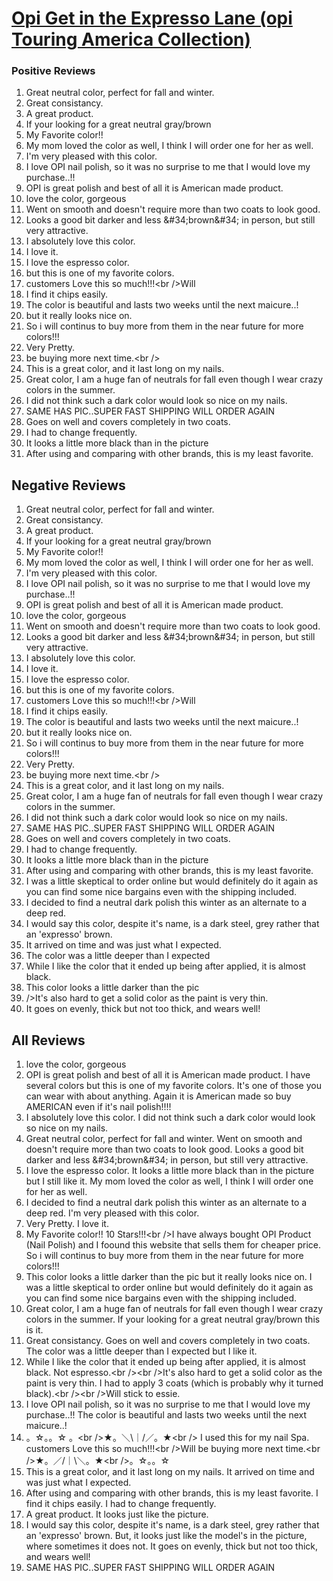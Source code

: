 # [Opi Get in the Expresso Lane (opi Touring America Collection)](https://products.checkmycream.com/products/Opi-Get-in-the-Expresso-Lane-(opi-Touring-America-Collection).html)

### Positive Reviews

<ol>
      <li>Great neutral color, perfect for fall and winter.</li>
      <li>Great consistancy.</li>
      <li>A great product.  </li>
      <li>If your looking for a great neutral gray/brown</li>
      <li>My Favorite color!!</li>
      <li>My mom loved the color as well, I think I will order one for her as well.</li>
      <li>I&#x27;m very pleased with this color.</li>
      <li>I love OPI nail polish, so it was no surprise to me that I would love my purchase..!!</li>
      <li>OPI is great polish and best of all it is American made product.</li>
      <li>love the color, gorgeous</li>
      <li>Went on smooth and doesn&#x27;t require more than two coats to look good.</li>
      <li>Looks a good bit darker and less &amp;#34;brown&amp;#34; in person, but still very attractive.</li>
      <li>I absolutely love this color.</li>
      <li>I love it.</li>
      <li>I love the espresso color.</li>
      <li>but this is one of my favorite colors.</li>
      <li>customers Love this so much!!!&lt;br /&gt;Will</li>
      <li>I find it chips easily.  </li>
      <li>The color is beautiful and lasts two weeks until the next maicure..!</li>
      <li>but it really looks nice on.</li>
      <li>So i will continus to buy more from them in the near future for more colors!!!</li>
      <li>Very Pretty.</li>
      <li>be buying more next time.&lt;br /&gt;</li>
      <li>This is a great color, and it last long on my nails.  </li>
      <li>Great color, I am a huge fan of neutrals for fall even though I wear crazy colors in the summer.</li>
      <li>I did not think such a dark color would look so nice on my nails.</li>
      <li>SAME HAS PIC..SUPER FAST SHIPPING WILL ORDER AGAIN</li>
      <li>Goes on well and covers completely in two coats.</li>
      <li>I had to change frequently.</li>
      <li>It looks a little more black than in the picture</li>
      <li>After using and comparing with other brands, this is my least favorite.  </li>
</ol>


<h2>Negative Reviews</h2>
<ol>
<li> Great neutral color, perfect for fall and winter.</li>
<li> Great consistancy.</li>
<li> A great product.  </li>
<li> If your looking for a great neutral gray/brown</li>
<li> My Favorite color!!</li>
<li> My mom loved the color as well, I think I will order one for her as well.</li>
<li> I&#x27;m very pleased with this color.</li>
<li> I love OPI nail polish, so it was no surprise to me that I would love my purchase..!!</li>
<li> OPI is great polish and best of all it is American made product.</li>
<li> love the color, gorgeous</li>
<li> Went on smooth and doesn&#x27;t require more than two coats to look good.</li>
<li> Looks a good bit darker and less &amp;#34;brown&amp;#34; in person, but still very attractive.</li>
<li> I absolutely love this color.</li>
<li> I love it.</li>
<li> I love the espresso color.</li>
<li> but this is one of my favorite colors.</li>
<li> customers Love this so much!!!&lt;br /&gt;Will</li>
<li> I find it chips easily.  </li>
<li> The color is beautiful and lasts two weeks until the next maicure..!</li>
<li> but it really looks nice on.</li>
<li> So i will continus to buy more from them in the near future for more colors!!!</li>
<li> Very Pretty.</li>
<li> be buying more next time.&lt;br /&gt;</li>
<li> This is a great color, and it last long on my nails.  </li>
<li> Great color, I am a huge fan of neutrals for fall even though I wear crazy colors in the summer.</li>
<li> I did not think such a dark color would look so nice on my nails.</li>
<li> SAME HAS PIC..SUPER FAST SHIPPING WILL ORDER AGAIN</li>
<li> Goes on well and covers completely in two coats.</li>
<li> I had to change frequently.</li>
<li> It looks a little more black than in the picture</li>
<li> After using and comparing with other brands, this is my least favorite.  </li>
<li> I was a little skeptical to order online but would definitely do it again as you can find some nice bargains even with the shipping included.</li>
<li> I decided to find a neutral dark polish this winter as an alternate to a deep red.  </li>
<li> I would say this color, despite it&#x27;s name, is a dark steel, grey rather that an &#x27;expresso&#x27; brown.</li>
<li> It arrived on time and was just what I expected.</li>
<li> The color was a little deeper than I expected</li>
<li> While I like the color that it ended up being after applied, it is almost black.</li>
<li> This color looks a little darker than the pic</li>
<li> /&gt;It&#x27;s also hard to get a solid color as the paint is very thin.</li>
<li> It goes on evenly, thick but not too thick, and wears well!</li>
</ol>

<h2>All Reviews</h2>

<ol>
    <li> love the color, gorgeous</li>
    <li> OPI is great polish and best of all it is American made product. I have several colors but this is one of my favorite colors. It&#x27;s one of those you can wear with about anything. Again it is American made so buy AMERICAN even if it&#x27;s nail polish!!!!</li>
    <li> I absolutely love this color. I did not think such a dark color would look so nice on my nails.</li>
    <li> Great neutral color, perfect for fall and winter. Went on smooth and doesn&#x27;t require more than two coats to look good. Looks a good bit darker and less &amp;#34;brown&amp;#34; in person, but still very attractive.</li>
    <li> I love the espresso color. It looks a little more black than in the picture but I still like it. My mom loved the color as well, I think I will order one for her as well.</li>
    <li> I decided to find a neutral dark polish this winter as an alternate to a deep red.  I&#x27;m very pleased with this color.</li>
    <li> Very Pretty. I love it.</li>
    <li> My Favorite color!! 10 Stars!!!&lt;br /&gt;I have always bought OPI Product (Nail Polish) and I foound this website that sells them for cheaper price. So i will continus to buy more from them in the near future for more colors!!!</li>
    <li> This color looks a little darker than the pic but it really looks nice on. I was a little skeptical to order online but would definitely do it again as you can find some nice bargains even with the shipping included.</li>
    <li> Great color, I am a huge fan of neutrals for fall even though I wear crazy colors in the summer. If your looking for a great neutral gray/brown this is it.</li>
    <li> Great consistancy. Goes on well and covers completely in two coats. The color was a little deeper than I expected but I like it.</li>
    <li> While I like the color that it ended up being after applied, it is almost black. Not espresso.&lt;br /&gt;&lt;br /&gt;It&#x27;s also hard to get a solid color as the paint is very thin. I had to apply 3 coats (which is probably why it turned black).&lt;br /&gt;&lt;br /&gt;Will stick to essie.</li>
    <li> I love OPI nail polish, so it was no surprise to me that I would love my purchase..!! The color is beautiful and lasts two weeks until the next maicure..!</li>
    <li> 。☆。。☆ 。&lt;br /&gt;★。＼\｜/／。★&lt;br /&gt;  I used this for my nail Spa. customers Love this so much!!!&lt;br /&gt;Will be buying more next time.&lt;br /&gt;★。／/｜\＼。★&lt;br /&gt;。☆。。☆</li>
    <li> This is a great color, and it last long on my nails.  It arrived on time and was just what I expected.</li>
    <li> After using and comparing with other brands, this is my least favorite.  I find it chips easily.  I had to change frequently.</li>
    <li> A great product.  It looks just like the picture.</li>
    <li> I would say this color, despite it&#x27;s name, is a dark steel, grey rather that an &#x27;expresso&#x27; brown. But, it looks just like the model&#x27;s in the picture, where sometimes it does not. It goes on evenly, thick but not too thick, and wears well!</li>
    <li> SAME HAS PIC..SUPER FAST SHIPPING WILL ORDER AGAIN</li>
</ol>




